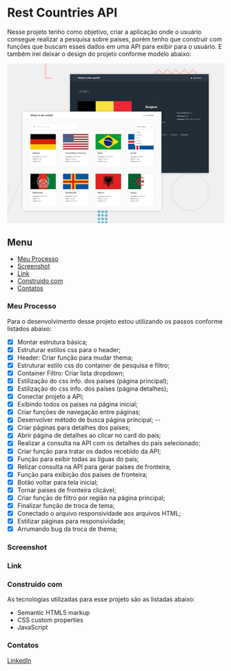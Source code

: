 # Rest Countries API

Nesse projeto tenho como objetivo, criar a aplicação onde o usuário consegue realizar a pesquisa sobre países, porém tenho que construir com funções que buscam esses dados em uma API para exibir para o usuário. E também irei deixar o design do projeto conforme modelo abaixo:

![Imagem preview do projeto](./design/desktop-preview.jpg)

## Menu

- [Meu Processo](#meu-peocesso)
- [Screenshot](#screenshot)
- [Link](#link)
- [Construido com](#construido-com)
- [Contatos](#contatos)

### Meu Processo

Para o desenvolvimento desse projeto estou utilizando os passos conforme listados abaixo:

- [X] Montar estrutura básica;
- [X] Estruturar estilos css para o header;
- [X] Header: Criar função para mudar thema;
- [X] Estruturar estilo css do container de pesquisa e filtro;
- [X] Container Filtro: Criar lista dropdown;
- [X] Estilização do css info. dos países (página principal);
- [X] Estilização do css info. dos países (página detalhes);
- [X] Conectar projeto a API;
- [X] Exibindo todos os países na página inicial;
- [X] Criar funções de navegação entre páginas;
- [X] Desenvolver método de busca página principal;
--
- [X] Criar páginas para detalhes dos países;
- [X] Abrir página de detalhes ao clicar no card do país;
- [X] Realizar a consulta na API com os detalhes do país selecionado;
- [X] Criar função para tratar os dados recebido da API;
- [X] Função para exibir todas as líguas do país;
- [X] Relizar consulta na API para gerar países de fronteira;
- [X] Função para exibição dos países de fronteira;
- [X] Botão voltar para tela inicial;
- [X] Tornar países de fronteira clicável;
- [X] Criar função de filtro por região na página principal;
- [X] Finalizar função de troca de tema;
- [X] Conectado o arquivo responsividade aos arquivos HTML;
- [X] Estilizar páginas para responsividade;
- [X] Arrumando bug da troca de thema;

### Screenshot

<!--Abaixo estou deixando um screenshot do design final do projeto conforme desenvolvi:-->

<!--![Imagem do meu resultado do projeto](./design/my-solution.jpg)  teste-->

### Link

<!--Estou deixando abaixo o link com o deploy do projeto para visualização direto no navegador:-->

<!--- Para acessar o formulário clique [aqui](https://multi-step-form-dusky-gamma.vercel.app/)-->

<!--### Aprendizados

Durande o desenvolvimento dessa aplicação aprendi uma melhor maneira de como estruturar as páginas do site, então realizarei uma refatoração dos códigos para deixar melhor estruturado. Com isso aprendi mais sobre o sistema de navegação do JavaScript.-->

### Construido com

As tecnologias utilizadas para esse projeto são as listadas abaixo:

- Semantic HTML5 markup
- CSS custom properties
- JavaScript

### Contatos

[LinkedIn](https://www.linkedin.com/in/lucas-boarini)